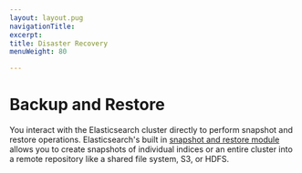 ```yaml
---
layout: layout.pug
navigationTitle: 
excerpt:
title: Disaster Recovery
menuWeight: 80

---
```


<!-- This source repo for this topic is https://github.com/mesosphere/dcos-commons -->


# Backup and Restore

You interact with the Elasticsearch cluster directly to perform snapshot and restore operations. Elasticsearch's built in [snapshot and restore module](https://www.elastic.co/guide/en/elasticsearch/reference/current/modules-snapshots.html) allows you to create snapshots of individual indices or an entire cluster into a remote repository like a shared file system, S3, or HDFS.    
